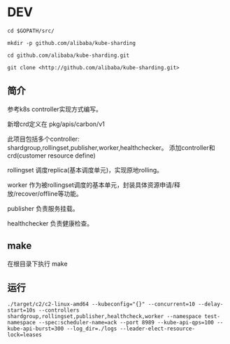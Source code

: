 # DEV

```
cd $GOPATH/src/

mkdir -p github.com/alibaba/kube-sharding

cd github.com/alibaba/kube-sharding.git

git clone <http://github.com/alibaba/kube-sharding.git>

```

## 简介

参考k8s controller实现方式编写。

新增crd定义在 pkg/apis/carbon/v1

此项目包括多个controller: shardgroup,rollingset,publisher,worker,healthchecker。 添加controller和crd(customer resource define)

rollingset 调度replica(基本调度单元)，实现原地rolling。

worker 作为被rollingset调度的基本单元，封装具体资源申请/释放/recover/offline等功能。

publisher 负责服务挂载。

healthchecker 负责健康检查。


## make

在根目录下执行 make

## 运行

```
./target/c2/c2-linux-amd64 --kubeconfig="{}" --concurrent=10 --delay-start=10s --controllers shardgroup,rollingset,publisher,healthcheck,worker --namespace test-namespace --spec:scheduler-name=ack --port 8989 --kube-api-qps=100 --kube-api-burst=300 --log_dir=./logs --leader-elect-resource-lock=leases
```

